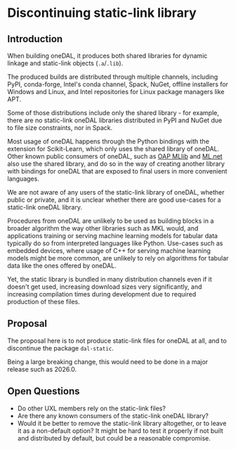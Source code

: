 # Discontinuing static-link library

## Introduction

When building oneDAL, it produces both shared libraries for dynamic linkage and
static-link objects (`.a`/`.lib`).

The produced builds are distributed through multiple channels, including PyPI,
conda-forge, Intel's conda channel, Spack, NuGet, offline installers for Windows
and Linux, and Intel repositories for Linux package managers like APT.

Some of those distributions include only the shared library - for example, there
are no static-link oneDAL libraries distributed in PyPI and NuGet due to file
size constraints, nor in Spack.

Most usage of oneDAL happens through the Python bindings with the extension for
Scikit-Learn, which only uses the shared library of oneDAL. Other known public
consumers of oneDAL, such as
[OAP MLlib](https://github.com/oap-project/oap-mllib) and
[ML.net](https://www.nuget.org/packages/Microsoft.ML.OneDal/) also use the
shared library, and do so in the way of creating another library with bindings
for oneDAL that are exposed to final users in more convenient languages.

We are not aware of any users of the static-link library of oneDAL, whether
public or private, and it is unclear whether there are good use-cases for a
static-link oneDAL library.

Procedures from oneDAL are unlikely to be used as building blocks in a broader
algorithm the way other libraries such as MKL would, and applications training
or serving machine learning models for tabular data typically do so from
interpreted languages like Python. Use-cases such as embedded devices, where
usage of C++ for serving machine learning models might be more common, are
unlikely to rely on algorithms for tabular data like the ones offered by oneDAL.

Yet, the static library is bundled in many distribution channels even if it
doesn't get used, increasing download sizes very significantly, and increasing
compilation times during development due to required production of these files.

## Proposal

The proposal here is to not produce static-link files for oneDAL at all, and to
discontinue the package `dal-static`.

Being a large breaking change, this would need to be done in a major release
such as 2026.0.

## Open Questions

* Do other UXL members rely on the static-link files?
* Are there any known consumers of the static-link oneDAL library?
* Would it be better to remove the static-link library altogether, or to leave
  it as a non-default option? It might be hard to test it properly if not built
  and distributed by default, but could be a reasonable compromise.
